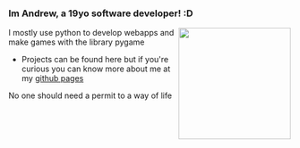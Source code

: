 
### Im Andrew, a 19yo software developer! :D
<img src="https://imgur.com/4Cg0TEF.gif" min-width="300px" max-width="300px" width="200px" align="right">

I mostly use python to develop webapps and make games with the library pygame
- Projects can be found here but if you're curious you can know more about me at my [github pages](https://andrewhtr.github.io/) 

<p text-align="right">
  <p>No one should need a permit
          to a way of life</p>
</p>
